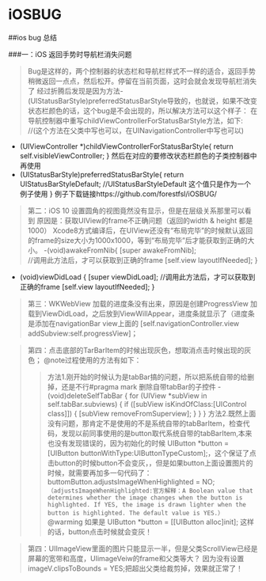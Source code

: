 # iOSBUG
##ios bug 总结

###一：iOS 返回手势时导航栏消失问题
>Bug是这样的，两个控制器的状态栏和导航栏样式不一样的适合，返回手势稍微返回一点点，然后松开。停留在当前页面，这时会就会发现导航栏消失了
经过折腾后发现是因为方法- (UIStatusBarStyle)preferredStatusBarStyle导致的，也就说，如果不改变状态栏颜色的话，这个bug是不会出现的，所以解决方法可以这个样子：
在导航控制器中重写childViewControllerForStatusBarStyle方法，如下:
//(这个方法在父类中写也可以，在UINavigationController中写也可以)
- (UIViewController *)childViewControllerForStatusBarStyle{
    return self.visibleViewController;
}
然后在对应的要修改状态栏颜色的子类控制器中再使用
- (UIStatusBarStyle)preferredStatusBarStyle{
    return UIStatusBarStyleDefault; //UIStatusBarStyleDefault 这个值只是作为一个例子使用
}
例子下载链接https://github.com/forestfsl/iOSBUG/


>第二：iOS 10 设置圆角的视图竟然没有显示，但是在层级关系那里可以看到
原因是：获取UIView的frame不正确问题（返回的width & height 都是 1000）
Xcode8方式编译后，在UIView还没有“布局完毕”的时候默认返回的frame的size大小为1000x1000，等到“布局完毕”后才能获取到正确的大小。
-(void)awakeFromNib{
    [super awakeFromNib];<br>//调用此方法后，才可以获取到正确的frame
    [self.view layoutIfNeeded];
}

- (void)viewDidLoad {
    [super viewDidLoad];
     //调用此方法后，才可以获取到正确的frame
    [self.view layoutIfNeeded];
}


>第三：WKWebView 加载的进度条没有出来，原因是创建ProgressView 加载到ViewDidLoad，之后放到ViewWillAppear，进度条就显示了（进度条是添加在navigationBar view上面的 [self.navigationController.view addSubview:self.progressView]；

>第四：点击底部的TarBarItem的时候出现灰色，想取消点击时候出现的灰色；
@note过程使用的方法有如下：
 >>方法1.刚开始的时候认为是tabBar搞的问题，所以把系统自带的给删掉，还是不行#pragma mark 删除自带tabBar的子控件
-(void)deleteSelfTabBar
{
    for (UIView *subView in self.tabBar.subviews) {
        if ([subView isKindOfClass:[UIControl class]]) {
            [subView removeFromSuperview];
       }
    }
}
 >>方法2.既然上面没有问题，那肯定不是使用的不是系统自带的tabBarItem，检查代码，发现以前同事使用的是button取代系统自带的tabBarItem,本来也没有发现错误的，因为初始化的时候 UIButton *button = [UIButton buttonWithType:UIButtonTypeCustom];，这个保证了点击button的时候button不会变灰，，但是如果button上面设置图片的时候，就需要再加多一句代码了：buttomButton.adjustsImageWhenHighlighted = NO;`（adjustsImageWhenHighlighted:官方解释：A Boolean value that determines whether the image changes when the button is highlighted.
If YES, the image is drawn lighter when the button is highlighted. The default value is YES.）
` @warming 如果是  UIButton *button = [[UIButton alloc]init]; 这样的话，button点击时候就会变灰！

>第四：UIImageView里面的图片只能显示一半，但是父类ScrollView已经是屏幕的宽带和高度，UIimageVeiw的frame和父类等大？
因为没有设置 imageV.clipsToBounds = YES;把超出父类给裁剪掉，效果就正常了！

